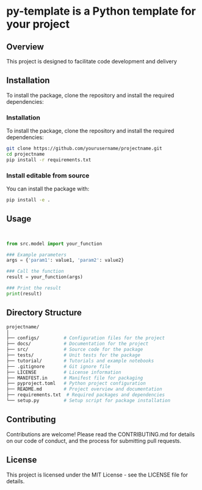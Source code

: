 # py-template is a Python template for your project

## Overview

This project is designed to facilitate code development and delivery

## Installation

To install the package, clone the repository and install the required dependencies:

### Installation

To install the package, clone the repository and install the required dependencies:

```bash
git clone https://github.com/yourusername/projectname.git
cd projectname
pip install -r requirements.txt
```

### Install editable from source

You can install the package with:

```bash
pip install -e .
```



## Usage

```python


from src.model import your_function

### Example parameters
args = {'param1': value1, 'param2': value2}

### Call the function
result = your_function(args)

### Print the result
print(result)
```



## Directory Structure

```bash
projectname/
│
├── configs/         # Configuration files for the project
├── docs/            # Documentation for the project
├── src/             # Source code for the package
├── tests/           # Unit tests for the package
├── tutorial/        # Tutorials and example notebooks
├── .gitignore       # Git ignore file
├── LICENSE          # License information
├── MANIFEST.in      # Manifest file for packaging
├── pyproject.toml   # Python project configuration
├── README.md        # Project overview and documentation
├── requirements.txt  # Required packages and dependencies
└── setup.py         # Setup script for package installation
```

## Contributing
Contributions are welcome! Please read the CONTRIBUTING.md for details on our code of conduct, and the process for submitting pull requests.

## License
This project is licensed under the MIT License - see the LICENSE file for details.
